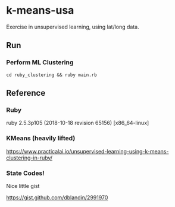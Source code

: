 # k-means-usa

Exercise in unsupervised learning, using lat/long data.

## Run

### Perform ML Clustering

`cd ruby_clustering && ruby main.rb`

## Reference

### Ruby

ruby 2.5.3p105 (2018-10-18 revision 65156) [x86_64-linux]

### KMeans (heavily lifted)

https://www.practicalai.io/unsupervised-learning-using-k-means-clustering-in-ruby/


### State Codes!

Nice little gist

https://gist.github.com/dblandin/2991970